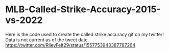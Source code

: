 # MLB-Called-Strike-Accuracy-2015-vs-2022
Here is the code used to create the called strike accuracy gif on my twitter!
Data is not current as of the tweet date.
https://twitter.com/RileyFelt29/status/1557753943387787264
